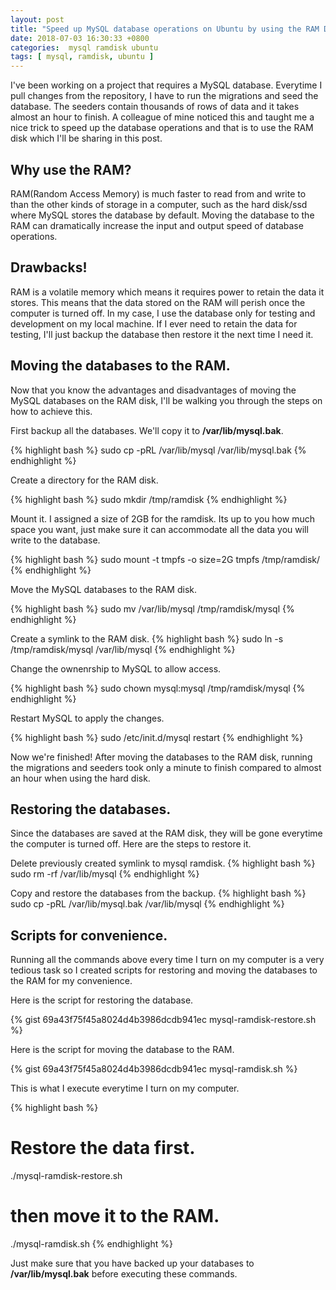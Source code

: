 ```yaml
---
layout: post
title: "Speed up MySQL database operations on Ubuntu by using the RAM Disk"
date: 2018-07-03 16:30:33 +0800
categories:  mysql ramdisk ubuntu
tags: [ mysql, ramdisk, ubuntu ]
---
```

I've been working on a project that requires a MySQL database. Everytime I pull
changes from the repository, I have to run the migrations and seed the database.
The seeders contain thousands of rows of data and it takes almost an hour to
finish. A colleague of mine noticed this and taught me a nice trick to speed up
the database operations and that is to use the RAM disk which I'll be sharing in
this post.

## Why use the RAM?
RAM(Random Access Memory) is much faster to read from and write to than the
other kinds of storage in a computer, such as the hard disk/ssd where MySQL
stores the database by default. Moving the database to the RAM can dramatically
increase the input and output speed of database operations.

## Drawbacks!

RAM is a volatile memory which means it requires power to retain the data it
stores. This means that the data stored on the RAM will perish once the computer
is turned off. In my case, I use the database only for testing and development
on my local machine. If I ever need to retain the data for testing, I'll just
backup the database then restore it the next time I need it.

## Moving the databases to the RAM.

Now that you know the advantages and disadvantages of moving the MySQL databases
on the RAM disk, I'll be walking you through the steps on how to achieve this.

First backup all the databases. We'll copy it to **/var/lib/mysql.bak**.

{% highlight bash %}
sudo cp -pRL /var/lib/mysql /var/lib/mysql.bak
{% endhighlight %}

Create a directory for the RAM disk.

{% highlight bash %}
sudo mkdir /tmp/ramdisk
{% endhighlight %}

Mount it. I assigned a size of 2GB for the ramdisk. Its up to you how much space
you want, just make sure it can accommodate all the data you will write to the
database.

{% highlight bash %}
sudo mount -t tmpfs -o size=2G tmpfs /tmp/ramdisk/
{% endhighlight %}

Move the MySQL databases to the RAM disk.

{% highlight bash %}
sudo mv /var/lib/mysql /tmp/ramdisk/mysql
{% endhighlight %}

Create a symlink to the RAM disk.
{% highlight bash %}
sudo ln -s /tmp/ramdisk/mysql /var/lib/mysql
{% endhighlight %}

Change the ownenrship to MySQL to allow access.

{% highlight bash %}
sudo chown mysql:mysql /tmp/ramdisk/mysql
{% endhighlight %}

Restart MySQL to apply the changes.

{% highlight bash %}
sudo /etc/init.d/mysql restart
{% endhighlight %}

Now we're finished! After moving the databases to the RAM disk, running the
migrations and seeders took only a minute to finish compared to almost an hour
when using the hard disk.

## Restoring the databases.

Since the databases are saved at the RAM disk, they will be gone everytime the
computer is turned off. Here are the steps to restore it.

Delete previously created symlink to mysql ramdisk.
{% highlight bash %}
sudo rm -rf /var/lib/mysql
{% endhighlight %}

Copy and restore the databases from the backup.
{% highlight bash %}
sudo cp -pRL /var/lib/mysql.bak /var/lib/mysql
{% endhighlight %}


## Scripts for convenience.

Running all the commands above every time I turn on my computer is a very
tedious task so I created scripts for restoring and moving the databases to
the RAM for my convenience.

Here is the script for restoring the database.

{% gist 69a43f75f45a8024d4b3986dcdb941ec mysql-ramdisk-restore.sh %}

Here is the script for moving the database to the RAM.

{% gist 69a43f75f45a8024d4b3986dcdb941ec mysql-ramdisk.sh %}

This is what I execute everytime I turn on my computer.

{% highlight bash %}
# Restore the data first.
./mysql-ramdisk-restore.sh
# then move it to the RAM.
./mysql-ramdisk.sh
{% endhighlight %}

Just make sure that you have backed up your databases to **/var/lib/mysql.bak**
before executing these commands.
